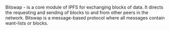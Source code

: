 Bitswap - is a core module of IPFS for exchanging blocks of data. It directs the requesting and sending of blocks to and from other peers in the network. Bitswap is a message-based protocol where all messages contain want-lists or blocks.
